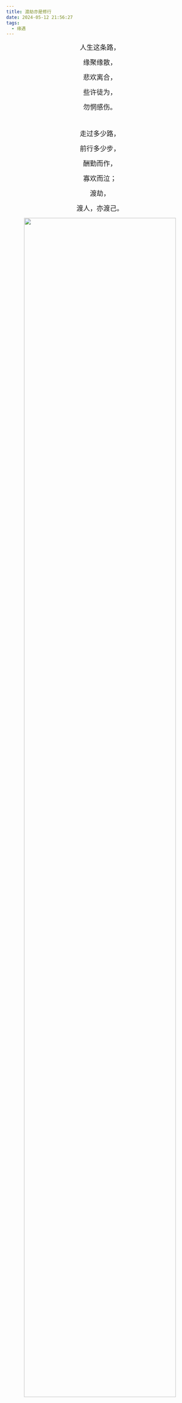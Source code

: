 ```yaml
---
title: 渡劫亦是修行
date: 2024-05-12 21:56:27
tags:
  - 缘遇
---
```

<p style="text-align: center;"><span style="font-size: 18px;">人生这条路，</span></p>
<p style="text-align: center;"><span style="font-size: 18px;">缘聚缘散，</span></p>
<p style="text-align: center;"><span style="font-size: 18px;">悲欢离合，</span></p>
<p style="text-align: center;"><span style="font-size: 18px;">些许徒为，<br></span></p>
<p style="text-align: center;"><span style="font-size: 18px;">勿惘感伤。</span></p>
<p><br></p>
<p style="text-align: center;"><span style="font-size: 18px;">走过多少路，</span></p>
<p style="text-align: center;"><span style="font-size: 18px;">前行多少步，</span></p>
<p style="text-align: center;"><span style="font-size: 18px;">酬勤而作，</span></p>
<p style="text-align: center;"><span style="font-size: 18px;">寡欢而泣；</span></p>
<p style="text-align: center;"><span style="font-size: 18px;">渡劫，</span></p>
<p style="text-align: center;"><span style="font-size: 18px;">渡人，亦渡己。</span></p>
<p style="text-align: center;"><img data-s="300,640" data-type="jpeg" data-src="https://ssimg.frontenduse.top/image/2021/08/01/78d6b987ad674c66c74f66d9e23ce073.jpeg" data-ratio="0.6671428571428571" data-w="700" style="vertical-align: middle;width: 90%;height: 90%;" src="https://ssimg.frontenduse.top/image/2021/08/01/78d6b987ad674c66c74f66d9e23ce073.jpeg"></p>
<p><br></p>
<p style="text-align: center;"><span style="font-size: 18px;">三生路上，</span></p>
<p style="text-align: center;"><span style="font-size: 18px;">遇到的人，遇到的事，</span></p>
<p style="text-align: center;"><span style="font-size: 18px;">也许陪你一阵子，</span></p>
<p style="text-align: center;"><span style="font-size: 18px;">也许陪你一辈子，</span></p>
<p style="text-align: center;"><span style="font-size: 18px;">那都是因果循环，</span></p>
<p style="text-align: center;"><span style="font-size: 18px;">正如佛陀道出的：注定。<br></span></p>
<p><br></p>
<p style="text-align: center;"><span style="font-size: 18px;">这些人，</span></p>
<p style="text-align: center;"><span style="font-size: 18px;">透过缘分来到你的生活中，</span></p>
<p style="text-align: center;"><span style="font-size: 18px;">也许是给你上了一堂课，</span></p>
<p style="text-align: center;"><span style="font-size: 18px;">也许是留给你一些回忆，</span></p>
<p style="text-align: center;"><span style="font-size: 18px;">也许是教你“人”字怎么写？</span></p>
<p style="text-align: center;"><span style="font-size: 18px;">也许是给你一个温暖的怀抱，</span></p>
<p style="text-align: center;"><span style="font-size: 18px;">也许是给你泼了一盆兴头上的冷水，</span></p>
<p style="text-align: center;"><span style="font-size: 18px;">也许是一面之缘，</span></p>
<p style="text-align: center;"><span style="font-size: 18px;">也许是三生三世。</span></p>
<p style="text-align: center;"><span style="font-size: 18px;"></span></p>
<p><img data-s="300,640" data-type="jpeg" data-src="https://ssimg.frontenduse.top/image/2021/08/01/64ead69041c8c3862847a6ec8fbcec74.jpeg" data-ratio="0.5625" data-w="1280" style="vertical-align: middle;width: 90%;height: 90%;" src="https://ssimg.frontenduse.top/image/2021/08/01/64ead69041c8c3862847a6ec8fbcec74.jpeg"></p>
<p style="text-align: center;"><br></p>
<p style="text-align: center;"><span style="font-size: 18px;">这些事，</span></p>
<p style="text-align: center;"><span style="font-size: 18px;">随着有缘之人闯进你的心里，</span></p>
<p style="text-align: center;"><span style="font-size: 18px;">也许是让你流连忘返，</span></p>
<p style="text-align: center;"><span style="font-size: 18px;">也许是让你痛苦不已，</span></p>
<p style="text-align: center;"><span style="font-size: 18px;">也许是让你看破红尘，</span></p>
<p style="text-align: center;"><span style="font-size: 18px;">也许是让你生无所恋，</span></p>
<p style="text-align: center;"><span style="font-size: 18px;">也许是让你踏实过活，</span></p>
<p style="text-align: center;"><span style="font-size: 18px;">也许是让你仍有梦想。</span></p>
<p><br></p>
<p style="text-align: center;"><span style="font-size: 18px;">善缘，</span></p>
<p style="text-align: center;"><span style="font-size: 18px;">孽缘，</span></p>
<p style="text-align: center;"><span style="font-size: 18px;">渡劫，</span></p>
<p style="text-align: center;"><span style="font-size: 18px;">我们都应好好修行。</span></p>
<p style="text-align: center;"><span style="font-size: 18px;"></p>
<p style="text-align: center;"><span style="font-size: 18px;"></span></p>
<p><img data-s="300,640" data-type="jpeg" data-src="https://ssimg.frontenduse.top/image/2021/08/01/461aa74acb052ce21c3dd9c9cf27e54c.jpeg" data-ratio="2" data-w="1280" style="vertical-align: middle;width: 90%;height: 90%;" src="https://ssimg.frontenduse.top/image/2021/08/01/461aa74acb052ce21c3dd9c9cf27e54c.jpeg"></p>
<p style="text-align: center;"><span style="font-size: 18px;"></span><br></p>

来源链接：[https://mp.weixin.qq.com/s/rVkZiOWYsDldCdgp4W3M6A](https://mp.weixin.qq.com/s/rVkZiOWYsDldCdgp4W3M6A)
